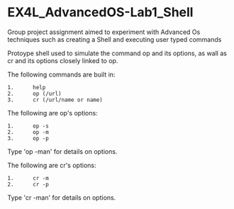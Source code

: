 # EX4L_AdvancedOS-Lab1_Shell
Group project assignment aimed to experiment with Advanced Os techniques such as creating a Shell and executing user typed commands

Protoype shell used to simulate the command op and its options, as wall as cr and its options closely linked to op.

The following commands are built in:

    1.      help
    2.      op (/url)
    3.      cr (/url/name or name)
    
The following are op's options:

    1.      op -s
    2.      op -m
    3.      op -p
    
Type 'op -man' for details on options.
 
The following are cr's options:

    1.      cr -m
    2.      cr -p
    
Type 'cr -man' for details on options.
